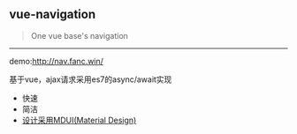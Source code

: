 ## vue-navigation
> One vue base's navigation
---
demo:http://nav.fanc.win/

基于vue，ajax请求采用es7的async/await实现

- 快速
- 简洁
- [设计采用MDUI(Material Design)](https://github.com/zdhxiong/mdui)